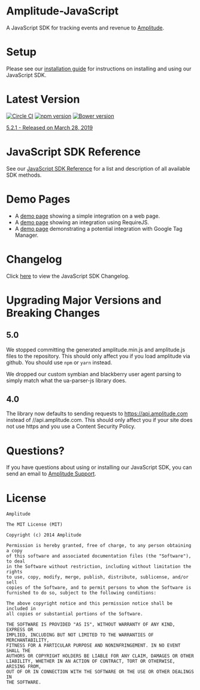 Amplitude-JavaScript
====================

A JavaScript SDK for tracking events and revenue to [Amplitude](https://www.amplitude.com).

# Setup #
Please see our [installation guide](https://amplitude.zendesk.com/hc/en-us/articles/115001361248-JavaScript-SDK-Installation) for instructions on installing and using our JavaScript SDK.

# Latest Version #
[![Circle CI](https://circleci.com/gh/amplitude/Amplitude-JavaScript.svg?style=shield&circle-token=80de0dbb7632b2db13f76ccb20a79bbdfc50c215)](https://circleci.com/gh/amplitude/Amplitude-JavaScript)
[![npm version](https://badge.fury.io/js/amplitude-js.svg)](https://badge.fury.io/js/amplitude-js)
[![Bower version](https://badge.fury.io/bo/amplitude-js.svg)](https://badge.fury.io/bo/amplitude-js)

[5.2.1 - Released on March 28, 2019](https://github.com/amplitude/Amplitude-JavaScript/releases/latest)


# JavaScript SDK Reference #
See our [JavaScript SDK Reference](https://amplitude.zendesk.com/hc/en-us/articles/115002889587-JavaScript-SDK-Reference) for a list and description of all available SDK methods.

# Demo Pages #
* A [demo page](https://github.com/amplitude/Amplitude-JavaScript/blob/master/test/browser/amplitudejs.html) showing a simple integration on a web page.
* A [demo page](https://github.com/amplitude/Amplitude-JavaScript/blob/master/test/browser/amplitudejs-requirejs.html) showing an integration using RequireJS.
* A [demo page](https://github.com/amplitude/GTM-Web-Demo) demonstrating a potential integration with Google Tag Manager.

# Changelog #
Click [here](https://github.com/amplitude/Amplitude-JavaScript/blob/master/CHANGELOG.md) to view the JavaScript SDK Changelog.

# Upgrading Major Versions and Breaking Changes #

## 5.0

We stopped committing the generated amplitude.min.js and amplitude.js files to
the repository. This should only affect you if you load amplitude via github.
You should use `npm` or `yarn` instead.

We dropped our custom symbian and blackberry user agent parsing to simply match
what the ua-parser-js library does.

## 4.0

The library now defaults to sending requests to https://api.amplitude.com
instead of //api.amplitude.com. This should only affect you if your site does
not use https and you use a Content Security Policy.


# Questions? #
If you have questions about using or installing our JavaScript SDK, you can send an email to [Amplitude Support](mailto:platform@amplitude.com).

# License #
```text
Amplitude

The MIT License (MIT)

Copyright (c) 2014 Amplitude

Permission is hereby granted, free of charge, to any person obtaining a copy
of this software and associated documentation files (the "Software"), to deal
in the Software without restriction, including without limitation the rights
to use, copy, modify, merge, publish, distribute, sublicense, and/or sell
copies of the Software, and to permit persons to whom the Software is
furnished to do so, subject to the following conditions:

The above copyright notice and this permission notice shall be included in
all copies or substantial portions of the Software.

THE SOFTWARE IS PROVIDED "AS IS", WITHOUT WARRANTY OF ANY KIND, EXPRESS OR
IMPLIED, INCLUDING BUT NOT LIMITED TO THE WARRANTIES OF MERCHANTABILITY,
FITNESS FOR A PARTICULAR PURPOSE AND NONINFRINGEMENT. IN NO EVENT SHALL THE
AUTHORS OR COPYRIGHT HOLDERS BE LIABLE FOR ANY CLAIM, DAMAGES OR OTHER
LIABILITY, WHETHER IN AN ACTION OF CONTRACT, TORT OR OTHERWISE, ARISING FROM,
OUT OF OR IN CONNECTION WITH THE SOFTWARE OR THE USE OR OTHER DEALINGS IN
THE SOFTWARE.
```
